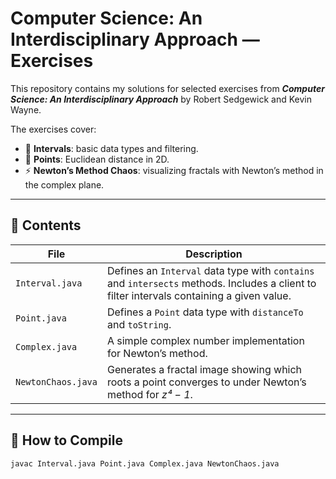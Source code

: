# Computer Science: An Interdisciplinary Approach — Exercises

This repository contains my solutions for selected exercises from **_Computer Science: An Interdisciplinary Approach_** by Robert Sedgewick and Kevin Wayne.

The exercises cover:
- 📏 **Intervals**: basic data types and filtering.
- 📍 **Points**: Euclidean distance in 2D.
- ⚡ **Newton’s Method Chaos**: visualizing fractals with Newton’s method in the complex plane.

---

## 📂 **Contents**

| File | Description |
|------|--------------|
| `Interval.java` | Defines an `Interval` data type with `contains` and `intersects` methods. Includes a client to filter intervals containing a given value. |
| `Point.java` | Defines a `Point` data type with `distanceTo` and `toString`. |
| `Complex.java` | A simple complex number implementation for Newton’s method. |
| `NewtonChaos.java` | Generates a fractal image showing which roots a point converges to under Newton’s method for _z⁴ − 1_. |

---

## 🚀 **How to Compile**

```bash
javac Interval.java Point.java Complex.java NewtonChaos.java
